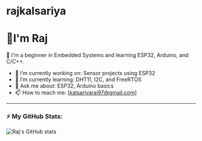 # rajkalsariya
# 🙏I'm Raj

🚀 I'm a beginner in Embedded Systems and learning ESP32, Arduino, and C/C++.

- 🔭 I’m currently working on: Sensor projects using ESP32
- 🌱 I’m currently learning: DHT11, I2C, and FreeRTOS
- 💬 Ask me about: ESP32, Arduino basics
- 📫 How to reach me: [kalsariyaraj97@gmail.com]

---

### ⚡ My GitHub Stats:
![Raj's GitHub stats](https://github-readme-stats.vercel.app/api?username=yourusername&show_icons=true&theme=tokyonight)

